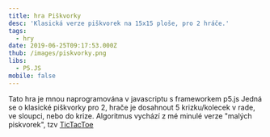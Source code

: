 ```yaml
---
title: hra Piškvorky
desc: 'Klasická verze piškvorek na 15x15 ploše, pro 2 hráče.'
tags:
  - hry
date: 2019-06-25T09:17:53.000Z
thub: /images/piskvorky.png
libs:
  - P5.JS
mobile: false
---
```


Tato hra je mnou naprogramována v javascriptu s frameworkem p5.js
Jedná se o klasické piškvorky pro 2, hrače je dosahnout 5 krizku/kolecek v rade, ve sloupci, nebo do krize.
Algoritmus vychází z mé minulé verze "malých piskvorek", tzv <a href="../tictactoe">TicTacToe

<script language="javascript" type="text/javascript" src="sketch.js"></script>
